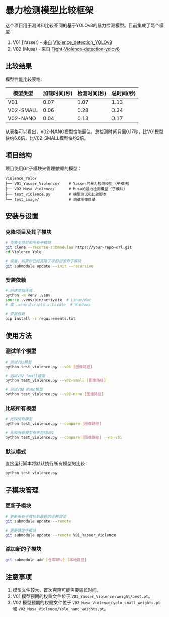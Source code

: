 # 暴力检测模型比较框架

这个项目用于测试和比较不同的基于YOLOv8的暴力检测模型。目前集成了两个模型：

1. V01 (Yasser) - 来自 [Violence_detection_YOLOv8](https://github.com/YasserElj/Violence_detection_YOLOv8)
2. V02 (Musa) - 来自 [Fight-Violence-detection-yolov8](https://github.com/Musawer1214/Fight-Violence-detection-yolov8)

## 比较结果

模型性能比较表格:

| 模型类型   | 加载时间(秒) | 检测时间(秒) | 总时间(秒) |
|-----------|------------|------------|-----------|
| V01       | 0.07       | 1.07       | 1.13      |
| V02-SMALL | 0.06       | 0.28       | 0.34      |
| V02-NANO  | 0.04       | 0.13       | 0.17      |

从表格可以看出，V02-NANO模型性能最佳，总检测时间只需0.17秒，比V01模型快约6.6倍，比V02-SMALL模型快约2倍。

## 项目结构

项目使用Git子模块来管理依赖的模型：

```
Violence_Yolo/
├── V01_Yasser_Violence/    # Yasser的暴力检测模型（子模块）
├── V02_Musa_Violence/      # Musa的暴力检测模型（子模块）
├── test_violence.py        # 模型测试和比较脚本
└── test_image/             # 测试图像目录
```

## 安装与设置

### 克隆项目及其子模块

```bash
# 克隆主项目和所有子模块
git clone --recurse-submodules https://your-repo-url.git
cd Violence_Yolo

# 或者，如果你已经克隆了项目但没有子模块
git submodule update --init --recursive
```

### 安装依赖

```bash
# 创建虚拟环境
python -m venv .venv
source .venv/bin/activate  # Linux/Mac
# 或 .venv\Scripts\activate  # Windows

# 安装依赖
pip install -r requirements.txt
```

## 使用方法

### 测试单个模型

```bash
# 测试V01模型
python test_violence.py --v01 [图像路径]

# 测试V02 Small模型
python test_violence.py --v02-small [图像路径]

# 测试V02 Nano模型
python test_violence.py --v02-nano [图像路径]
```

### 比较所有模型

```bash
# 比较所有模型
python test_violence.py --compare [图像路径]

# 比较所有模型但不包括V01
python test_violence.py --compare [图像路径] --no-v01
```

### 默认模式

直接运行脚本将默认执行所有模型的比较：

```bash
python test_violence.py
```

## 子模块管理

### 更新子模块

```bash
# 更新所有子模块到最新的远程提交
git submodule update --remote

# 更新特定子模块
git submodule update --remote V01_Yasser_Violence
```

### 添加新的子模块

```bash
git submodule add [仓库URL] [本地路径]
```

## 注意事项

1. 模型文件较大，首次克隆可能需要较长时间。
2. V01 模型预期的权重文件位于 `V01_Yasser_Violence/weight/best.pt`。
3. V02 模型预期的权重文件位于 `V02_Musa_Violence/yolo_small_weights.pt` 和 `V02_Musa_Violence/Yolo_nano_weights.pt`。 